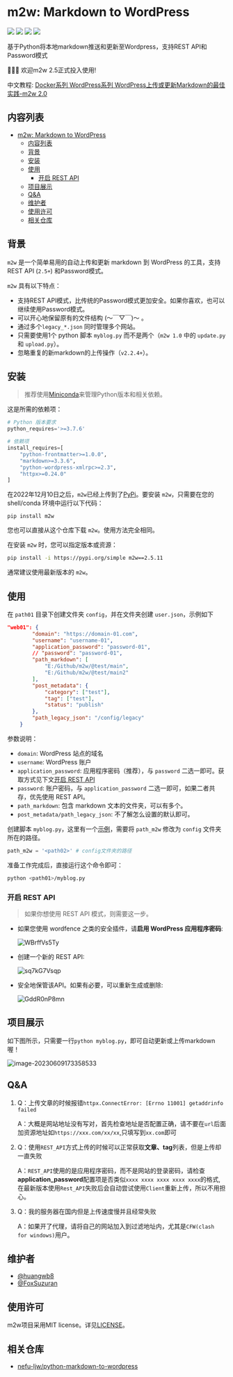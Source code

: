 # m2w: Markdown to WordPress

<p align="left">
<a href=""><img src="https://img.shields.io/badge/python-3.7%2B-orange"></a>
<a href=""><img src="https://img.shields.io/badge/platform-Windows%7Clinux%7CMacOS-brightgreen"></a>
<a href=""><img src="https://img.shields.io/github/downloads/huangwb8/m2w/total"></a>
<a href=""><img src="https://img.shields.io/github/stars/huangwb8/m2w?style=social"></a>
</p>
基于Python将本地markdown推送和更新至Wordpress，支持REST API和Password模式

:star2::star2::star2: 欢迎m2w 2.5正式投入使用!

中文教程: [Docker系列 WordPress系列 WordPress上传或更新Markdown的最佳实践-m2w 2.0](https://blognas.hwb0307.com/linux/docker/2813)

## 内容列表

- [m2w: Markdown to WordPress](#m2w-markdown-to-wordpress)
  - [内容列表](#内容列表)
  - [背景](#背景)
  - [安装](#安装)
  - [使用](#使用)
    - [开启 REST API](#开启-rest-api)
  - [项目展示](#项目展示)
  - [Q\&A](#qa)
  - [维护者](#维护者)
  - [使用许可](#使用许可)
  - [相关仓库](#相关仓库)

## 背景

`m2w` 是一个简单易用的自动上传和更新 markdown 到 WordPress 的工具，支持REST API (`2.5+`) 和Password模式。

`m2w` 具有以下特点：

+ 支持REST API模式，比传统的Password模式更加安全。如果你喜欢，也可以继续使用Password模式。
+ 可以开心地保留原有的文件结构 (～￣▽￣)～ 。
+ 通过多个`legacy_*.json` 同时管理多个网站。
+ 只需要使用1个 python 脚本 `myblog.py` 而不是两个（`m2w 1.0` 中的 `update.py` 和 `upload.py`）。
+ 忽略重复的新markdown的上传操作（`v2.2.4+`）。

## 安装

> 推荐使用[Miniconda](https://docs.conda.io/en/latest/miniconda.html)来管理Python版本和相关依赖。

这是所需的依赖项：

```python
# Python 版本要求
python_requires='>=3.7.6'

# 依赖项
install_requires=[
    "python-frontmatter>=1.0.0",
    "markdown>=3.3.6",
    "python-wordpress-xmlrpc>=2.3",
    "httpx>=0.24.0"
]
```

在2022年12月10日之后，`m2w`已经上传到了[PyPi](https://pypi.org/project/m2w/)。要安装 `m2w`，只需要在您的 shell/conda 环境中运行以下代码：

```
pip install m2w
```

您也可以直接从这个仓库下载 `m2w`。使用方法完全相同。

在安装 `m2w` 时，您可以指定版本或资源：

```bash
pip install -i https://pypi.org/simple m2w==2.5.11
```

通常建议使用最新版本的 `m2w`。


## 使用

在 `path01` 目录下创建文件夹 `config`，并在文件夹创建 `user.json`，示例如下

```json
"web01": {
        "domain": "https://domain-01.com",
        "username": "username-01",
        "application_password": "password-01",
        // "password": "password-01",
        "path_markdown": [
            "E:/Github/m2w/@test/main",
            "E:/Github/m2w/@test/main2"
        ],
        "post_metadata": {
            "category": ["test"],
            "tag": ["test"],
            "status": "publish"
        },
        "path_legacy_json": "/config/legacy"
    }
```

参数说明：
  - `domain`: WordPress 站点的域名
  - `username`: WordPress 账户
  - `application_password`: 应用程序密码（推荐），与 `password` 二选一即可。获取方式见下文[开启 REST API](#开启-rest-api)
  - `password`: 账户密码，与 `application_password` 二选一即可，如果二者共存，优先使用 REST API。
  - `path_markdown`: 包含 markdown 文本的文件夹，可以有多个。
  - `post_metadata/path_legacy_json`: 不了解怎么设置的默认即可。

创建脚本 `myblog.py`，这里有一个[示例](https://github.com/huangwb8/m2w/blob/main/myblog.py)，需要将 `path_m2w` 修改为 `config` 文件夹所在的路径。

```python
path_m2w = '<path02>' # config文件夹的路径
```

准备工作完成后，直接运行这个命令即可：

```bash
python <path01>/myblog.py
```

### 开启 REST API

> 如果你想使用 REST API 模式，则需要这一步。

+ 如果您使用 wordfence 之类的安全插件，请**启用 WordPress 应用程序密码**:

   ![WBrffVs5Ty](https://chevereto.hwb0307.com/images/2023/06/05/WBrffVs5Ty.png)

+ 创建一个新的 REST API: 

   ![sq7kG7Vsqp](https://chevereto.hwb0307.com/images/2023/06/05/sq7kG7Vsqp.png)

+ 安全地保管该API。如果有必要，可以重新生成或删除:

   ![GddR0nP8mn](https://chevereto.hwb0307.com/images/2023/06/05/GddR0nP8mn.png)


## 项目展示

如下图所示，只需要一行`python myblog.py`，即可自动更新或上传markdown喔！

![image-20230609173358533](https://chevereto.hwb0307.com/images/2023/06/09/image-20230609173358533.png)

## Q&A

1. Q：上传文章的时候报错`httpx.ConnectError: [Errno 11001] getaddrinfo failed`

   A：大概是网站地址没有写对，首先检查地址是否配置正确，请不要在`url`后面加资源地址如`https://xxx.com/xx/xx`,只填写到`xx.com`即可

2. Q：使用`REST_API`方式上传的时候可以正常获取**文章、tag**列表，但是上传却一直失败

   A：`REST_API`使用的是应用程序密码，而不是网站的登录密码，请检查**application_password**配置项是否类似`xxxx xxxx xxxx xxxx xxxx`的格式,在最新版本使用`Rest_API`失败后会自动尝试使用`Client`重新上传，所以不用担心。

3. Q：我的服务器在国内但是上传速度慢并且经常失败

   A：如果开了代理，请将自己的网站加入到过滤地址内，尤其是`CFW(clash for windows)`用户。

## 维护者

+ [@huangwb8](https://t.me/hwb0307)
+ [@FoxSuzuran](https://github.com/FoxSuzuran)

## 使用许可

m2w项目采用MIT license。详见[LICENSE](https://github.com/huangwb8/m2w/blob/main/license.txt)。

## 相关仓库

+ [nefu-ljw/python-markdown-to-wordpress](https://github.com/nefu-ljw/python-markdown-to-wordpress)
